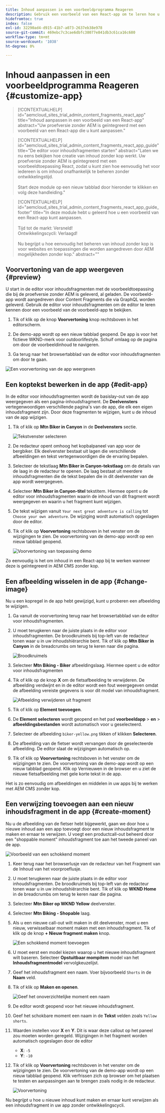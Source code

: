```yaml
---
title: Inhoud aanpassen in een voorbeeldprogramma Reageren
description: Gebruik een voorbeeld van een React-app om te leren hoe u inhoud kunt aanpassen met de functie zonder kop die in AEM as a Cloud Service is ingesteld.
hidefromtoc: true
index: false
exl-id: 32290ad4-d915-41b7-a073-2637eb38e978
source-git-commit: 469ebc7c3cae6dbfc38077e841db3c61ca16c680
workflow-type: tm+mt
source-wordcount: '1038'
ht-degree: 0%

---
```



# Inhoud aanpassen in een voorbeeldprogramma Reageren {#customize-app}

>[!CONTEXTUALHELP]
>id="aemcloud_sites_trial_admin_content_fragments_react_app"
>title="Inhoud aanpassen in een voorbeeld van een React-app"
>abstract="Uw proefversie zonder AEM is geïntegreerd met een voorbeeld van een React-app die u kunt aanpassen."

>[!CONTEXTUALHELP]
>id="aemcloud_sites_trial_admin_content_fragments_react_app_guide"
>title="De editor voor inhoudsfragmenten starten"
>abstract="Laten we nu eens bekijken hoe creatie van inhoud zonder kop werkt. Uw proefversie zonder AEM is geïntegreerd met een voorbeeldtoepassing React, zodat u kunt zien hoe eenvoudig het voor iedereen is om inhoud onafhankelijk te beheren zonder ontwikkelingstijd.<br><br>Start deze module op een nieuw tabblad door hieronder te klikken en volg deze handleiding."

>[!CONTEXTUALHELP]
>id="aemcloud_sites_trial_admin_content_fragments_react_app_guide_footer"
>title="In deze module hebt u geleerd hoe u een voorbeeld van een React-app kunt aanpassen.<br><br>Tijd tot de markt: Versneld!<br>Ontwikkelingscycli: Verlaagd!<br><br>Nu begrijpt u hoe eenvoudig het beheren van inhoud zonder kop is voor websites en toepassingen die worden aangedreven door AEM mogelijkheden zonder kop."
>abstract=""

## Voorvertoning van de app weergeven {#preview}

U start in de editor voor inhoudsfragmenten met de voorbeeldtoepassing die bij de proefversie zonder AEM is geleverd, al geladen. De voorbeeld-app wordt aangedreven door Content Fragments die via GraphQL worden geleverd. Gebruik de editor voor inhoudsfragmenten om de editor te leren kennen door een voorbeeld van de voorbeeld-app te bekijken.

1. Tik of klik op de knop **Voorvertoning** knop rechtsboven in het editorscherm.

1. De demo-app wordt op een nieuw tabblad geopend. De app is voor het fictieve WKND-merk voor outdoorlifestyle. Schuif omlaag op de pagina om door de voorbeeldinhoud te navigeren.

1. Ga terug naar het browsertabblad van de editor voor inhoudsfragmenten om door te gaan.

![Een voorvertoning van de app weergeven](assets/do-not-localize/preview-app-1.png)

## Een koptekst bewerken in de app {#edit-app}

In de editor voor inhoudsfragmenten wordt de basislay-out van de app weergegeven als een pagina-inhoudsfragment. De **Deelvensters** vertegenwoordigen verschillende pagina&#39;s van de app, die elk een eigen inhoudsfragment zijn. Door deze fragmenten te wijzigen, kunt u de inhoud van de app wijzigen.

1. Tik of klik op **Mtn Biker in Canyon** in de **Deelvensters** sectie.

   ![Tekstvenster selecteren](assets/do-not-localize/edit-header-1.png)

1. De redacteur opent omhoog het kopbalpaneel van app voor de bergbiker. Elk deelvenster bestaat uit lagen die verschillende afbeeldingen en tekst vertegenwoordigen die de ervaring bepalen.

1. Selecteer de tekstlaag **Mtn Biker in Canyon-tekstlaag** om de details van de laag in de redacteur te openen. De laag bestaat uit meerdere inhoudsfragmenten die de tekst bepalen die in dit deelvenster van de app wordt weergegeven.

1. Selecteer **Mtn Biker in Canyon-titel** tekstitem. Hiermee opent u de editor voor inhoudsfragmenten waarin de inhoud van dit fragment wordt weergegeven en waarin u het fragment kunt wijzigen.

1. De tekst wijzigen vanuit `Your next great adventure is calling` tot `Choose your own adventure`. De wijziging wordt automatisch opgeslagen door de editor.

1. Tik of klik op **Voorvertoning** rechtsboven in het venster om de wijzigingen te zien. De voorvertoning van de demo-app wordt op een nieuw tabblad geopend.

   ![Voorvertoning van toepassing demo](assets/do-not-localize/edit-header-5-6.png)

Zo eenvoudig is het om inhoud in een React-app bij te werken wanneer deze is geïntegreerd in AEM CMS zonder kop.

## Een afbeelding wisselen in de app {#change-image}

Nu u een kopregel in de app hebt gewijzigd, kunt u proberen een afbeelding te wijzigen.

1. Ga vanuit de voorvertoning terug naar het browsertabblad van de editor voor inhoudsfragmenten.

1. U moet terugkeren naar de juiste plaats in de editor voor inhoudsfragmenten. De broodkruimels bij top-left van de redacteur tonen waar u in uw inhoudshiërarchie bent. Tik of klik op **Mtn Biker in Canyon** in de breadcrumbs om terug te keren naar die pagina.

   ![Broodkruimels](assets/do-not-localize/swap-image-2.png)

1. Selecteer **Mtn Biking - Biker** afbeeldingslaag. Hiermee opent u de editor voor inhoudsfragmenten

1. Tik of klik op de knop **X** om de fietsafbeelding te verwijderen. De afbeelding verdwijnt en in de editor wordt een fout weergegeven omdat de afbeelding vereiste gegevens is voor dit model van inhoudsfragment.

   ![Afbeelding verwijderen uit fragment](assets/do-not-localize/swap-image-4.png)

1. Tik of klik op **Element toevoegen**.

1. De **Element selecteren** wordt geopend en het pad **voorbeeldapp** > **en** > **afbeeldingsbestanden** wordt automatisch voor u geselecteerd.

1. Selecteer de afbeelding `biker-yellow.png` tikken of klikken **Selecteren**.

1. De afbeelding van de fietser wordt vervangen door de geselecteerde afbeelding. De editor slaat de wijzigingen automatisch op.

1. Tik of klik op **Voorvertoning** rechtsboven in het venster om de wijzigingen te zien. De voorvertoning van de demo-app wordt op een nieuw tabblad geopend. Klik op Vernieuwen in de browser en u ziet de nieuwe fietsafbeelding met gele korte tekst in de app.

Het is zo eenvoudig om afbeeldingen en middelen in uw apps bij te werken met AEM CMS zonder kop.

## Een verwijzing toevoegen aan een nieuw inhoudsfragment in de app {#create-moment}

Nu u de afbeelding van de fietser hebt bijgewerkt, gaan we door hoe u nieuwe inhoud aan een app toevoegt door een nieuw inhoudsfragment te maken en ernaar te verwijzen. U voegt een productcall-out beheerd door een &quot;shoppable moment&quot; inhoudsfragment toe aan het tweede paneel van de app.

![Voorbeeld van een schokkend moment](assets/do-not-localize/example-shoppable-moment.png)

1. Keer terug naar het browserlusje van de redacteur van het Fragment van de Inhoud van het voorproeflusje.

1. U moet terugkeren naar de juiste plaats in de editor voor inhoudsfragmenten. De broodkruimels bij top-left van de redacteur tonen waar u in uw inhoudshiërarchie bent. Tik of klik op **WKND Home** in de breadcrumbs om terug te keren naar die pagina.

1. Selecteer **Mtn Biker op WKND Yellow** deelvenster.

1. Selecteer **Mtn Biking - Shopable** laag.

1. Als u een nieuwe call-out wilt maken in dit deelvenster, moet u een nieuw, verwisselbaar moment maken met een inhoudsfragment. Tik of klik op de knop **+ Nieuw fragment maken** knop.

   ![Een schokkend moment toevoegen](assets/do-not-localize/add-reference-1-5.png)

1. U moet eerst een model kiezen waarop u het nieuwe inhoudsfragment wilt baseren. Selecteer **Opstuitbaar mompitem** model van het **Inhoudsfragmentmodel** vervolgkeuzelijst.

1. Geef het inhoudsfragment een naam. Voer bijvoorbeeld `Shorts` in de **Naam** veld.

1. Tik of klik op **Maken en openen**.

   ![Geef het onoverzichtelijke moment een naam](assets/do-not-localize/add-reference-6-7-8.png)

1. De editor wordt geopend voor het nieuwe inhoudsfragment.

1. Geef het schokbare moment een naam in de **Tekst** velden zoals `Yellow shorts`.

1. Waarden instellen voor **X** en **Y**. Dit is waar deze callout op het paneel zou moeten worden geregeld. Wijzigingen in het fragment worden automatisch opgeslagen door de editor

   * **X**: `-5`
   * **Y**: `-10`

1. Tik of klik op **Voorvertoning** rechtsboven in het venster om de wijzigingen te zien. De voorvertoning van de demo-app wordt op een nieuw tabblad geopend. Klik verfrissen zich op browser om het plaatsen te testen en aanpassingen aan te brengen zoals nodig in de redacteur.

   ![Voorvertoning](assets/do-not-localize/add-reference-10-11-12.png)

Nu begrijpt u hoe u nieuwe inhoud kunt maken en ernaar kunt verwijzen als een inhoudsfragment in uw app zonder ontwikkelingscycli.
